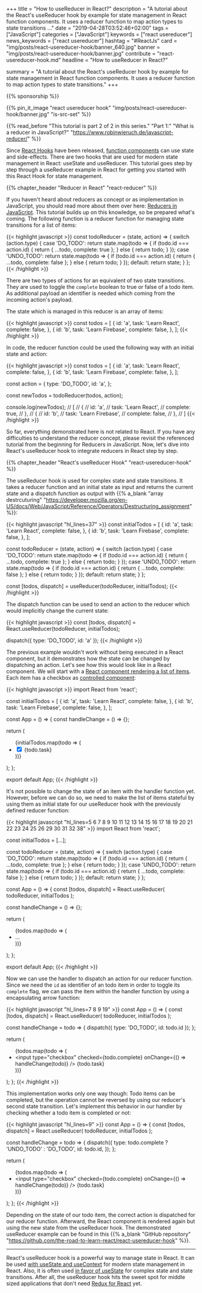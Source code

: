 +++
title = "How to useReducer in React?"
description = "A tutorial about the React's useReducer hook by example for state management in React function components. It uses a reducer function to map action types to state transitions ..."
date = "2019-04-28T03:52:46+02:00"
tags = ["JavaScript"]
categories = ["JavaScript"]
keywords = ["react usereducer"]
news_keywords = ["react usereducer"]
hashtag = "#ReactJs"
card = "img/posts/react-usereducer-hook/banner_640.jpg"
banner = "img/posts/react-usereducer-hook/banner.jpg"
contribute = "react-usereducer-hook.md"
headline = "How to useReducer in React?"

summary = "A tutorial about the React's useReducer hook by example for state management in React function components. It uses a reducer function to map action types to state transitions."
+++

{{% sponsorship %}}

{{% pin_it_image "react usereducer hook" "img/posts/react-usereducer-hook/banner.jpg" "is-src-set" %}}

{{% read_before "This tutorial is part 2 of 2 in this series." "Part 1:" "What is a reducer in JavaScript?" "https://www.robinwieruch.de/javascript-reducer/" %}}

Since [React Hooks](https://www.robinwieruch.de/react-hooks/) have been released, [function components](https://www.robinwieruch.de/react-function-component/) can use state and side-effects. There are two hooks that are used for modern state management in React: useState and useReducer. This tutorial goes step by step through a useReducer example in React for getting you started with this React Hook for state management.

{{% chapter_header "Reducer in React" "react-reducer" %}}

If you haven't heard about reducers as concept or as implementation in JavaScript, you should read more about them over here: [Reducers in JavaScript](https://www.robinwieruch.de/javascript-reducer/). This tutorial builds up on this knowledge, so be prepared what's coming. The following function is a reducer function for managing state transitions for a list of items:

{{< highlight javascript >}}
const todoReducer = (state, action) => {
  switch (action.type) {
    case 'DO_TODO':
      return state.map(todo => {
        if (todo.id === action.id) {
          return { ...todo, complete: true };
        } else {
          return todo;
        }
      });
    case 'UNDO_TODO':
      return state.map(todo => {
        if (todo.id === action.id) {
          return { ...todo, complete: false };
        } else {
          return todo;
        }
      });
    default:
      return state;
  }
};
{{< /highlight >}}

There are two types of actions for an equivalent of two state transitions. They are used to toggle the `complete` boolean to true or false of a todo item. As additional payload an identifier is needed which coming from the incoming action's payload.

The state which is managed in this reducer is an array of items:

{{< highlight javascript >}}
const todos = [
  {
    id: 'a',
    task: 'Learn React',
    complete: false,
  },
  {
    id: 'b',
    task: 'Learn Firebase',
    complete: false,
  },
];
{{< /highlight >}}

In code, the reducer function could be used the following way with an initial state and action:

{{< highlight javascript >}}
const todos = [
  {
    id: 'a',
    task: 'Learn React',
    complete: false,
  },
  {
    id: 'b',
    task: 'Learn Firebase',
    complete: false,
  },
];

const action = {
  type: 'DO_TODO',
  id: 'a',
};

const newTodos = todoReducer(todos, action);

console.log(newTodos);
// [
//   {
//     id: 'a',
//     task: 'Learn React',
//     complete: true,
//   },
//   {
//     id: 'b',
//     task: 'Learn Firebase',
//     complete: false,
//   },
// ]
{{< /highlight >}}

So far, everything demonstrated here is not related to React. If you have any difficulties to understand the reducer concept, please revisit the referenced tutorial from the beginning for Reducers in JavaScript. Now, let's dive into React's useReducer hook to integrate reducers in React step by step.

{{% chapter_header "React's useReducer Hook" "react-usereducer-hook" %}}

The useReducer hook is used for complex state and state transitions. It takes a reducer function and an initial state as input and returns the current state and a dispatch function as output with {{% a_blank "array destrcuturing" "https://developer.mozilla.org/en-US/docs/Web/JavaScript/Reference/Operators/Destructuring_assignment" %}}:

{{< highlight javascript "hl_lines=37" >}}
const initialTodos = [
  {
    id: 'a',
    task: 'Learn React',
    complete: false,
  },
  {
    id: 'b',
    task: 'Learn Firebase',
    complete: false,
  },
];

const todoReducer = (state, action) => {
  switch (action.type) {
    case 'DO_TODO':
      return state.map(todo => {
        if (todo.id === action.id) {
          return { ...todo, complete: true };
        } else {
          return todo;
        }
      });
    case 'UNDO_TODO':
      return state.map(todo => {
        if (todo.id === action.id) {
          return { ...todo, complete: false };
        } else {
          return todo;
        }
      });
    default:
      return state;
  }
};

const [todos, dispatch] = useReducer(todoReducer, initialTodos);
{{< /highlight >}}

The dispatch function can be used to send an action to the reducer which would implicitly change the current state:

{{< highlight javascript >}}
const [todos, dispatch] = React.useReducer(todoReducer, initialTodos);

dispatch({ type: 'DO_TODO', id: 'a' });
{{< /highlight >}}

The previous example wouldn't work without being executed in a React component, but it demonstrates how the state can be changed by dispatching an action. Let's see how this would look like in a React component. We will start with a [React component rendering a list of items](https://www.robinwieruch.de/react-list-components/). Each item has a checkbox as [controlled component](https://www.robinwieruch.de/react-controlled-components/):

{{< highlight javascript >}}
import React from 'react';

const initialTodos = [
  {
    id: 'a',
    task: 'Learn React',
    complete: false,
  },
  {
    id: 'b',
    task: 'Learn Firebase',
    complete: false,
  },
];

const App = () => {
  const handleChange = () => {};

  return (
    <ul>
      {initialTodos.map(todo => (
        <li key={todo.id}>
          <label>
            <input
              type="checkbox"
              checked={todo.complete}
              onChange={handleChange}
            />
            {todo.task}
          </label>
        </li>
      ))}
    </ul>
  );
};

export default App;
{{< /highlight >}}

It's not possible to change the state of an item with the handler function yet. However, before we can do so, we need to make the list of items stateful by using them as initial state for our useReducer hook with the previously defined reducer function:

{{< highlight javascript "hl_lines=5 6 7 8 9 10 11 12 13 14 15 16 17 18 19 20 21 22 23 24 25 26 29 30 31 32 38" >}}
import React from 'react';

const initialTodos = [...];

const todoReducer = (state, action) => {
  switch (action.type) {
    case 'DO_TODO':
      return state.map(todo => {
        if (todo.id === action.id) {
          return { ...todo, complete: true };
        } else {
          return todo;
        }
      });
    case 'UNDO_TODO':
      return state.map(todo => {
        if (todo.id === action.id) {
          return { ...todo, complete: false };
        } else {
          return todo;
        }
      });
    default:
      return state;
  }
};

const App = () => {
  const [todos, dispatch] = React.useReducer(
    todoReducer,
    initialTodos
  );

  const handleChange = () => {};

  return (
    <ul>
      {todos.map(todo => (
        <li key={todo.id}>
          ...
        </li>
      ))}
    </ul>
  );
};

export default App;
{{< /highlight >}}

Now we can use the handler to dispatch an action for our reducer function. Since we need the `id` as identifier of an todo item in order to toggle its `complete` flag, we can pass the item within the handler function by using a encapsulating arrow function:

{{< highlight javascript "hl_lines=7 8 9 19" >}}
const App = () => {
  const [todos, dispatch] = React.useReducer(
    todoReducer,
    initialTodos
  );

  const handleChange = todo => {
    dispatch({ type: 'DO_TODO', id: todo.id });
  };

  return (
    <ul>
      {todos.map(todo => (
        <li key={todo.id}>
          <label>
            <input
              type="checkbox"
              checked={todo.complete}
              onChange={() => handleChange(todo)}
            />
            {todo.task}
          </label>
        </li>
      ))}
    </ul>
  );
};
{{< /highlight >}}

This implementation works only one way though: Todo items can be completed, but the operation cannot be reversed by using our reducer's second state transition. Let's implement this behavior in our handler by checking whether a todo item is completed or not:

{{< highlight javascript "hl_lines=9" >}}
const App = () => {
  const [todos, dispatch] = React.useReducer(
    todoReducer,
    initialTodos
  );

  const handleChange = todo => {
    dispatch({
      type: todo.complete ? 'UNDO_TODO' : 'DO_TODO',
      id: todo.id,
    });
  };

  return (
    <ul>
      {todos.map(todo => (
        <li key={todo.id}>
          <label>
            <input
              type="checkbox"
              checked={todo.complete}
              onChange={() => handleChange(todo)}
            />
            {todo.task}
          </label>
        </li>
      ))}
    </ul>
  );
};
{{< /highlight >}}

Depending on the state of our todo item, the correct action is dispatched for our reducer function. Afterward, the React component is rendered again but using the new state from the useReducer hook. The demonstrated useReducer example can be found in this {{% a_blank "GitHub repository" "https://github.com/the-road-to-learn-react/react-usereducer-hook" %}}.

<hr class="section-divider">

React's useReducer hook is a powerful way to manage state in React. It can be used [with useState and useContext](https://www.robinwieruch.de/react-state-usereducer-usestate-usecontext/) for modern state management in React. Also, it is often used [in favor of useState](https://www.robinwieruch.de/react-usereducer-vs-usestate/) for complex state and state transitions. After all, the useReducer hook hits the sweet spot for middle sized applications that don't need [Redux for React](https://www.robinwieruch.de/react-redux-tutorial/) yet.